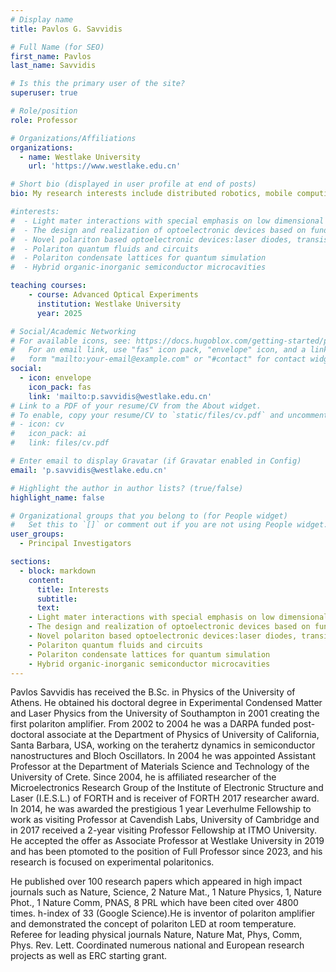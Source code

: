 ```yaml
---
# Display name
title: Pavlos G. Savvidis

# Full Name (for SEO)
first_name: Pavlos
last_name: Savvidis

# Is this the primary user of the site?
superuser: true

# Role/position
role: Professor

# Organizations/Affiliations
organizations:
  - name: Westlake University
    url: 'https://www.westlake.edu.cn'

# Short bio (displayed in user profile at end of posts)
bio: My research interests include distributed robotics, mobile computing and programmable matter.

#interests:
#  - Light mater interactions with special emphasis on low dimensional semiconductor nanostructures
#  - The design and realization of optoelectronic devices based on fundamentally novel principles
#  - Novel polariton based optoelectronic devices:laser diodes, transistors, THz bolometers
#  - Polariton quantum fluids and circuits
#  - Polariton condensate lattices for quantum simulation
#  - Hybrid organic-inorganic semiconductor microcavities

teaching courses:
    - course: Advanced Optical Experiments
      institution: Westlake University
      year: 2025

# Social/Academic Networking
# For available icons, see: https://docs.hugoblox.com/getting-started/page-builder/#icons
#   For an email link, use "fas" icon pack, "envelope" icon, and a link in the
#   form "mailto:your-email@example.com" or "#contact" for contact widget.
social:
  - icon: envelope
    icon_pack: fas
    link: 'mailto:p.savvidis@westlake.edu.cn'
# Link to a PDF of your resume/CV from the About widget.
# To enable, copy your resume/CV to `static/files/cv.pdf` and uncomment the lines below.
# - icon: cv
#   icon_pack: ai
#   link: files/cv.pdf

# Enter email to display Gravatar (if Gravatar enabled in Config)
email: 'p.savvidis@westlake.edu.cn'

# Highlight the author in author lists? (true/false)
highlight_name: false

# Organizational groups that you belong to (for People widget)
#   Set this to `[]` or comment out if you are not using People widget.
user_groups:
  - Principal Investigators

sections:
  - block: markdown
    content:
      title: Interests
      subtitle: 
      text:  
    - Light mater interactions with special emphasis on low dimensional semiconductor nanostructures
    - The design and realization of optoelectronic devices based on fundamentally novel principles
    - Novel polariton based optoelectronic devices:laser diodes, transistors, THz bolometers
    - Polariton quantum fluids and circuits
    - Polariton condensate lattices for quantum simulation
    - Hybrid organic-inorganic semiconductor microcavities
---
```


Pavlos Savvidis has received the B.Sc. in Physics of the University of Athens. He obtained his doctoral degree in Experimental Condensed Matter and Laser Physics from the University of Southampton in 2001 creating the first polariton amplifier. From 2002 to 2004 he was a DARPA funded post-doctoral associate at the Department of Physics of University of California, Santa Barbara, USA, working on the terahertz dynamics in semiconductor nanostructures and Bloch Oscillators. In 2004 he was appointed Assistant Professor at the Department of Materials Science and Technology of the University of Crete. Since 2004, he is affiliated researcher of the Microelectronics Research Group of the Institute of Electronic Structure and Laser (I.E.S.L.) of FORTH and is receiver of FORTH 2017 researcher award. In 2014, he was awarded the prestigious 1 year Leverhulme Fellowship to work as visiting Professor at Cavendish Labs, University of Cambridge and in 2017 received a 2-year visiting Professor Fellowship at ITMO University. He accepted the offer as Associate Professor at Westlake University in 2019 and has been ptomoted to the position of Full Professor since 2023, and his research is focused on experimental polaritonics.

He published over 100 research papers which appeared in high impact journals such as Nature, Science, 2 Nature Mat., 1 Nature Physics, 1, Nature Phot., 1 Nature Comm, PNAS, 8 PRL which have been cited over 4800 times. h-index of 33 (Google Science).He is inventor of polariton amplifier and demonstrated the concept of polariton LED at room temperature. Referee for leading physical journals Nature, Nature Mat, Phys, Comm, Phys. Rev. Lett. Coordinated numerous national and European research projects as well as ERC starting grant.

